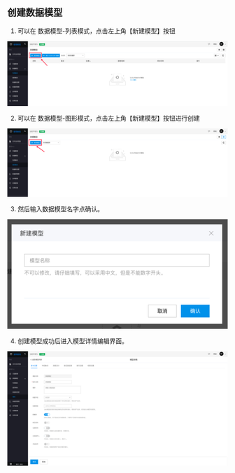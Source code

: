 ## 创建数据模型

1. 可以在 数据模型-列表模式，点击左上角【新建模型】按钮

![image.png](../../../static/img/操作指南/页面设计/模型页面设计/创建数据模型/image_77ad506.png)

2. 可以在 数据模型-图形模式，点击左上角【新建模型】按钮进行创建

![image.png](../../../static/img/操作指南/页面设计/模型页面设计/创建数据模型/image_2687e39.png)

3. 然后输入数据模型名字点确认。

![image.png](../../../static/img/操作指南/页面设计/模型页面设计/创建数据模型/image_6443402.png)

4. 创建模型成功后进入模型详情编辑界面。

![image.png](../../../static/img/操作指南/页面设计/模型页面设计/创建数据模型/image_99c5bb5.png)

